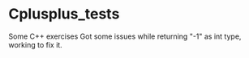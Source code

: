 # Cplusplus_tests
Some C++ exercises 
Got some issues while returning "-1" as int type, working to fix it.
